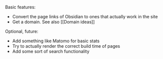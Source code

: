Basic features:
* Convert the page links of Obsidian to ones that actually work in the site
* Get a domain. See also [[Domain ideas]]

Optional, future:
* Add something like Matomo for basic stats
* Try to actually render the correct build time of pages
* Add some sort of search functionality